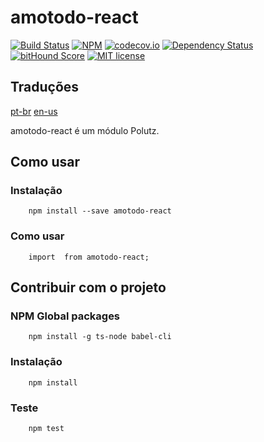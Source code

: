 # amotodo-react

[![Build Status](https://travis-ci.org/amodev/amotodo-react.svg)](https://travis-ci.org/amodev/amotodo-react)
[![NPM](https://img.shields.io/npm/v/amotodo-react.svg)](https://www.npmjs.com/package/amotodo-react)
[![codecov.io](http://codecov.io/github/amodev/amotodo-react/coverage.svg)](http://codecov.io/github/amodev/amotodo-react)
[![Dependency Status](https://gemnasium.com/amodev/amotodo-react.svg)](https://gemnasium.com/amodev/amotodo-react)
[![bitHound Score](https://www.bithound.io/github/gotwarlost/istanbul/badges/score.svg)](https://www.bithound.io/github/amodev/amotodo-react)
[![MIT license](http://img.shields.io/badge/license-MIT-brightgreen.svg)](http://opensource.org/licenses/MIT)

## Traduções
[pt-br](https://github.com/amodev/amotodo-react/blob/master/README.pt-br.md)
[en-us](https://github.com/amodev/amotodo-react/blob/master/README.md)

amotodo-react é um módulo Polutz.


## Como usar

### Instalação
```
    npm install --save amotodo-react
```

### Como usar
```
    import  from amotodo-react;

```


## Contribuir com o projeto

### NPM Global packages
```
    npm install -g ts-node babel-cli
```

### Instalação
```
    npm install   
```

### Teste
```
    npm test
```
